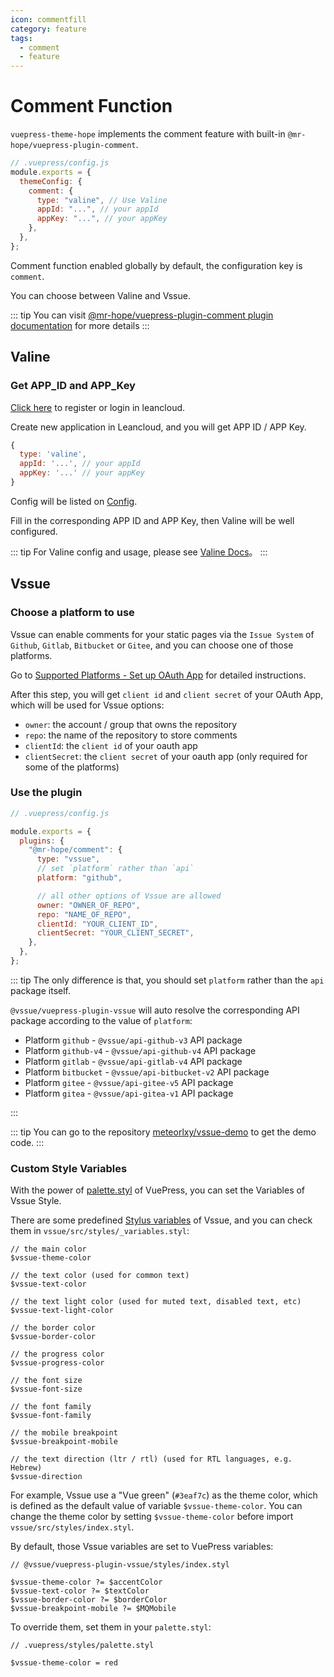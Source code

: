 ```yaml
---
icon: commentfill
category: feature
tags:
  - comment
  - feature
---
```


# Comment Function

`vuepress-theme-hope` implements the comment feature with built-in `@mr-hope/vuepress-plugin-comment`.

```js
// .vuepress/config.js
module.exports = {
  themeConfig: {
    comment: {
      type: "valine", // Use Valine
      appId: "...", // your appId
      appKey: "...", // your appKey
    },
  },
};
```

Comment function <MyBadge text="Support page config" /> enabled globally by default, the configuration key is `comment`.

You can choose between Valine and Vssue.

::: tip
You can visit [@mr-hope/vuepress-plugin-comment plugin documentation](https://vuepress-comment.mrhope.site/) for more details
:::

## Valine

### Get APP_ID and APP_Key

[Click here](https://leancloud.cn/dashboard/login.html#/signup) to register or login in leancloud.

Create new application in Leancloud, and you will get APP ID / APP Key.

```js
{
  type: 'valine',
  appId: '...', // your appId
  appKey: '...' // your appKey
}
```

Config will be listed on [Config](http://vuepress-comment.mrhope.site/config/valine/).

Fill in the corresponding APP ID and APP Key, then Valine will be well configured.

::: tip
For Valine config and usage, please see [Valine Docs](https://valine.js.org)。
:::

## Vssue

### Choose a platform to use

Vssue can enable comments for your static pages via the `Issue System` of `Github`, `Gitlab`, `Bitbucket` or `Gitee`, and you can choose one of those platforms.

Go to [Supported Platforms - Set up OAuth App](http://vuepress-comment.mrhope.site/guide/supported-platforms/) for detailed instructions.

After this step, you will get `client id` and `client secret` of your OAuth App, which will be used for Vssue options:

- `owner`: the account / group that owns the repository
- `repo`: the name of the repository to store comments
- `clientId`: the `client id` of your oauth app
- `clientSecret`: the `client secret` of your oauth app (only required for some of the platforms)

### Use the plugin

```js {5-15}
// .vuepress/config.js

module.exports = {
  plugins: {
    "@mr-hope/comment": {
      type: "vssue",
      // set `platform` rather than `api`
      platform: "github",

      // all other options of Vssue are allowed
      owner: "OWNER_OF_REPO",
      repo: "NAME_OF_REPO",
      clientId: "YOUR_CLIENT_ID",
      clientSecret: "YOUR_CLIENT_SECRET",
    },
  },
};
```

::: tip
The only difference is that, you should set `platform` rather than the `api` package itself.

`@vssue/vuepress-plugin-vssue` will auto resolve the corresponding API package according to the value of `platform`:

- Platform `github` - `@vssue/api-github-v3` API package
- Platform `github-v4` - `@vssue/api-github-v4` API package
- Platform `gitlab` - `@vssue/api-gitlab-v4` API package
- Platform `bitbucket` - `@vssue/api-bitbucket-v2` API package
- Platform `gitee` - `@vssue/api-gitee-v5` API package
- Platform `gitea` - `@vssue/api-gitea-v1` API package

:::

::: tip
You can go to the repository [meteorlxy/vssue-demo](https://github.com/meteorlxy/vssue-demo) to get the demo code.
:::

### Custom Style Variables

With the power of [palette.styl](https://vuepress.vuejs.org/config/#palette-styl) of VuePress, you can set the Variables of Vssue Style.

There are some predefined [Stylus variables](http://stylus-lang.com/docs/variables.html) of Vssue, and you can check them in `vssue/src/styles/_variables.styl`:

```stylus
// the main color
$vssue-theme-color

// the text color (used for common text)
$vssue-text-color

// the text light color (used for muted text, disabled text, etc)
$vssue-text-light-color

// the border color
$vssue-border-color

// the progress color
$vssue-progress-color

// the font size
$vssue-font-size

// the font family
$vssue-font-family

// the mobile breakpoint
$vssue-breakpoint-mobile

// the text direction (ltr / rtl) (used for RTL languages, e.g. Hebrew)
$vssue-direction
```

For example, Vssue use a "Vue green" (`#3eaf7c`) as the theme color, which is defined as the default value of variable `$vssue-theme-color`. You can change the theme color by setting `$vssue-theme-color` before import `vssue/src/styles/index.styl`.

By default, those Vssue variables are set to VuePress variables:

```stylus
// @vssue/vuepress-plugin-vssue/styles/index.styl

$vssue-theme-color ?= $accentColor
$vssue-text-color ?= $textColor
$vssue-border-color ?= $borderColor
$vssue-breakpoint-mobile ?= $MQMobile
```

To override them, set them in your `palette.styl`:

```stylus
// .vuepress/styles/palette.styl

$vssue-theme-color = red
```
